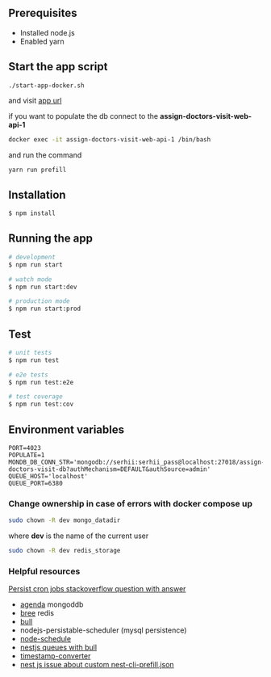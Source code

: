 ## Prerequisites

- Installed node.js
- Enabled yarn

## Start the app script

```
./start-app-docker.sh
```

and visit [app url](http://[::1]:4025/api)

if you want to populate the db connect to the **assign-doctors-visit-web-api-1**

```sh
docker exec -it assign-doctors-visit-web-api-1 /bin/bash
```

and run the command

```sh
yarn run prefill
```

## Installation

```bash
$ npm install
```

## Running the app

```bash
# development
$ npm run start

# watch mode
$ npm run start:dev

# production mode
$ npm run start:prod
```

## Test

```bash
# unit tests
$ npm run test

# e2e tests
$ npm run test:e2e

# test coverage
$ npm run test:cov
```

## Environment variables

```env
PORT=4023
POPULATE=1
MONDB_DB_CONN_STR='mongodb://serhii:serhii_pass@localhost:27018/assign-doctors-visit-db?authMechanism=DEFAULT&authSource=admin'
QUEUE_HOST='localhost'
QUEUE_PORT=6380
```

### Change ownership in case of errors with docker compose up

```bash
sudo chown -R dev mongo_datadir
```

where **dev** is the name of the current user

```bash
sudo chown -R dev redis_storage
```

### Helpful resources

[Persist cron jobs stackoverflow question with answer](https://stackoverflow.com/questions/36568096/persist-my-cron-jobs-and-execute-them-even-if-my-node-server-restarted)

- [agenda](https://github.com/agenda/agenda) mongoddb
- [bree](https://github.com/breejs/bree) redis
- [bull](https://github.com/OptimalBits/bull)
- nodejs-persistable-scheduler (mysql persistence)
- [node-schedule](https://github.com/node-schedule/node-schedule#readme)
- [nestjs queues with bull](https://docs.nestjs.com/techniques/queues)
- [timestamp-converter](http://www.timestamp-converter.com/)
- [nest js issue about custom nest-cli-prefill.json](https://github.com/nestjs/nest-cli/issues/452)
